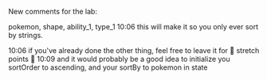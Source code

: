 New comments for the lab:


pokemon, shape, ability_1, type_1
10:06
this will make it so you only ever sort by strings.





10:06
if you've already done the other thing, feel free to leave it for :star2: stretch points :star2:
10:09
and it would probably be a good idea to initialize you sortOrder to ascending, and your sortBy to pokemon in state